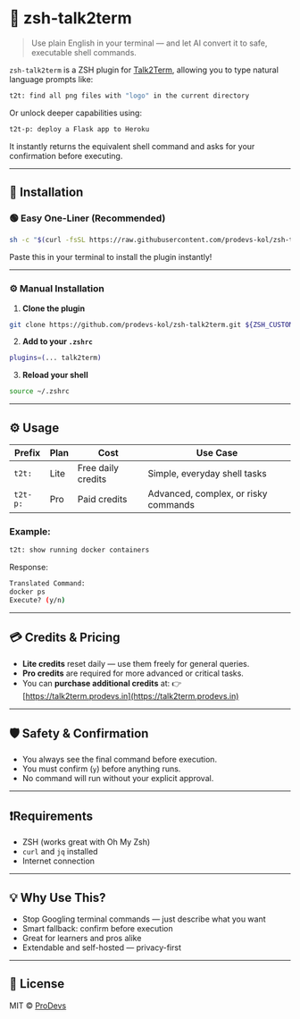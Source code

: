 # 🧠 zsh-talk2term

> Use plain English in your terminal — and let AI convert it to safe, executable shell commands.

`zsh-talk2term` is a ZSH plugin for [Talk2Term](https://talk2term.prodevs.in), allowing you to type natural language prompts like:

```bash
t2t: find all png files with "logo" in the current directory
```

Or unlock deeper capabilities using:

```bash
t2t-p: deploy a Flask app to Heroku
```

It instantly returns the equivalent shell command and asks for your confirmation before executing.

---

## 🚀 Installation

### 🟢 Easy One-Liner (Recommended)

```sh
sh -c "$(curl -fsSL https://raw.githubusercontent.com/prodevs-kol/zsh-talk2term/main/install.sh)"
```

Paste this in your terminal to install the plugin instantly!

---

### ⚙️ Manual Installation

1. **Clone the plugin**

```bash
git clone https://github.com/prodevs-kol/zsh-talk2term.git ${ZSH_CUSTOM:-~/.oh-my-zsh/custom}/plugins/talk2term
```

2. **Add to your `.zshrc`**

```bash
plugins=(... talk2term)
```

3. **Reload your shell**

```bash
source ~/.zshrc
```

---

## ⚙️ Usage

| Prefix   | Plan | Cost               | Use Case                             |
| -------- | ---- | ------------------ | ------------------------------------ |
| `t2t:`   | Lite | Free daily credits | Simple, everyday shell tasks         |
| `t2t-p:` | Pro  | Paid credits       | Advanced, complex, or risky commands |

### Example:

```bash
t2t: show running docker containers
```

Response:

```bash
Translated Command:
docker ps
Execute? (y/n)
```

---

## 💳 Credits & Pricing

* **Lite credits** reset daily — use them freely for general queries.
* **Pro credits** are required for more advanced or critical tasks.
* You can **purchase additional credits** at:
  👉 [https://talk2term.prodevs.in](https://talk2term.prodevs.in)

---

## 🛡️ Safety & Confirmation

* You always see the final command before execution.
* You must confirm (`y`) before anything runs.
* No command will run without your explicit approval.

---

## ❗Requirements

* ZSH (works great with Oh My Zsh)
* `curl` and `jq` installed
* Internet connection

---

## 💡 Why Use This?

* Stop Googling terminal commands — just describe what you want
* Smart fallback: confirm before execution
* Great for learners and pros alike
* Extendable and self-hosted — privacy-first

---

## 📄 License

MIT © [ProDevs](https://prodevs.in)

